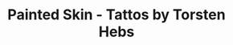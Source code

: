 ---
title: "Painted Skin - Tattos by Torsten Hebs"
url: /rossleben-wiehe/painted-skin-tattos-by-torsten-hebs/
shop: Tattoo
---